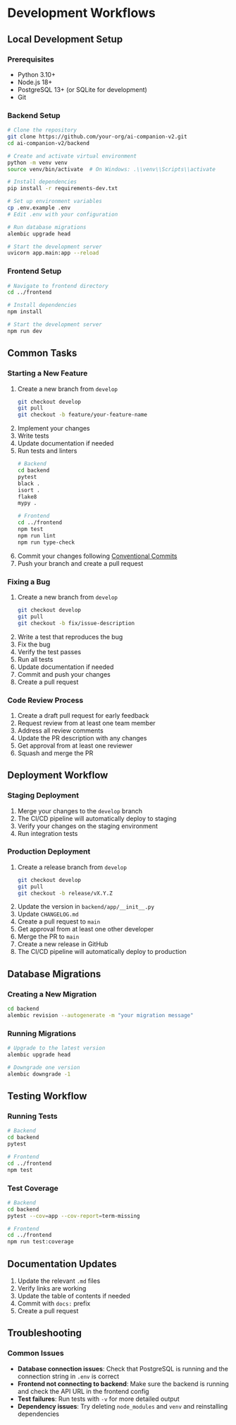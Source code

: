 # Development Workflows

## Local Development Setup

### Prerequisites
- Python 3.10+
- Node.js 18+
- PostgreSQL 13+ (or SQLite for development)
- Git

### Backend Setup
```bash
# Clone the repository
git clone https://github.com/your-org/ai-companion-v2.git
cd ai-companion-v2/backend

# Create and activate virtual environment
python -m venv venv
source venv/bin/activate  # On Windows: .\\venv\\Scripts\\activate

# Install dependencies
pip install -r requirements-dev.txt

# Set up environment variables
cp .env.example .env
# Edit .env with your configuration

# Run database migrations
alembic upgrade head

# Start the development server
uvicorn app.main:app --reload
```

### Frontend Setup
```bash
# Navigate to frontend directory
cd ../frontend

# Install dependencies
npm install

# Start the development server
npm run dev
```

## Common Tasks

### Starting a New Feature
1. Create a new branch from `develop`
   ```bash
   git checkout develop
   git pull
   git checkout -b feature/your-feature-name
   ```
2. Implement your changes
3. Write tests
4. Update documentation if needed
5. Run tests and linters
   ```bash
   # Backend
   cd backend
   pytest
   black .
   isort .
   flake8
   mypy .
   
   # Frontend
   cd ../frontend
   npm test
   npm run lint
   npm run type-check
   ```
6. Commit your changes following [Conventional Commits](https://www.conventionalcommits.org/)
7. Push your branch and create a pull request

### Fixing a Bug
1. Create a new branch from `develop`
   ```bash
   git checkout develop
   git pull
   git checkout -b fix/issue-description
   ```
2. Write a test that reproduces the bug
3. Fix the bug
4. Verify the test passes
5. Run all tests
6. Update documentation if needed
7. Commit and push your changes
8. Create a pull request

### Code Review Process
1. Create a draft pull request for early feedback
2. Request review from at least one team member
3. Address all review comments
4. Update the PR description with any changes
5. Get approval from at least one reviewer
6. Squash and merge the PR

## Deployment Workflow

### Staging Deployment
1. Merge your changes to the `develop` branch
2. The CI/CD pipeline will automatically deploy to staging
3. Verify your changes on the staging environment
4. Run integration tests

### Production Deployment
1. Create a release branch from `develop`
   ```bash
   git checkout develop
   git pull
   git checkout -b release/vX.Y.Z
   ```
2. Update the version in `backend/app/__init__.py`
3. Update `CHANGELOG.md`
4. Create a pull request to `main`
5. Get approval from at least one other developer
6. Merge the PR to `main`
7. Create a new release in GitHub
8. The CI/CD pipeline will automatically deploy to production

## Database Migrations

### Creating a New Migration
```bash
cd backend
alembic revision --autogenerate -m "your migration message"
```

### Running Migrations
```bash
# Upgrade to the latest version
alembic upgrade head

# Downgrade one version
alembic downgrade -1
```

## Testing Workflow

### Running Tests
```bash
# Backend
cd backend
pytest

# Frontend
cd ../frontend
npm test
```

### Test Coverage
```bash
# Backend
cd backend
pytest --cov=app --cov-report=term-missing

# Frontend
cd ../frontend
npm run test:coverage
```

## Documentation Updates
1. Update the relevant `.md` files
2. Verify links are working
3. Update the table of contents if needed
4. Commit with `docs:` prefix
5. Create a pull request

## Troubleshooting

### Common Issues
- **Database connection issues**: Check that PostgreSQL is running and the connection string in `.env` is correct
- **Frontend not connecting to backend**: Make sure the backend is running and check the API URL in the frontend config
- **Test failures**: Run tests with `-v` for more detailed output
- **Dependency issues**: Try deleting `node_modules` and `venv` and reinstalling dependencies
